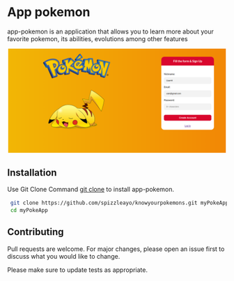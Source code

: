 # App pokemon

app-pokemon is an application that allows you to learn more about your favorite pokemon, its abilities, evolutions among other features

<div align="center">
  <img src="https://github.com/spizzleayo/knowyourpokemons/blob/main/src/assets/img/project/register.png" width="500" title="Register" alt="register">
</div>

## Installation

Use Git Clone Command [git clone](https://git-scm.com/docs/git-clone) to install app-pokemon.

```bash
 git clone https://github.com/spizzleayo/knowyourpokemons.git myPokeApp
 cd myPokeApp
```

## Contributing

Pull requests are welcome. For major changes, please open an issue first to discuss what you would like to change.

Please make sure to update tests as appropriate.
